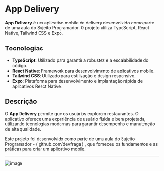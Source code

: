 # App Delivery

**App Delivery** é um aplicativo mobile de delivery desenvolvido como parte de uma aula do Sujeito Programador. O projeto utiliza TypeScript, React Native, Tailwind CSS e Expo.

## Tecnologias

- **TypeScript**: Utilizado para garantir a robustez e a escalabilidade do código.
- **React Native**: Framework para desenvolvimento de aplicativos mobile.
- **Tailwind CSS**: Utilizado para estilização e design responsivo.
- **Expo**: Plataforma para desenvolvimento e implantação rápida de aplicativos React Native.

## Descrição

O **App Delivery** permite que os usuários explorem restaurantes. O aplicativo oferece uma experiência de usuário fluida e bem projetada, utilizando tecnologias modernas para garantir desempenho e manutenção de alta qualidade.

Este projeto foi desenvolvido como parte de uma aula do Sujeito Programador - ( github.com/devfraga ) , que forneceu os fundamentos e as práticas para criar um aplicativo mobile.

---

![image](https://github.com/user-attachments/assets/95652a38-e708-4122-b700-25b0136f716e)
